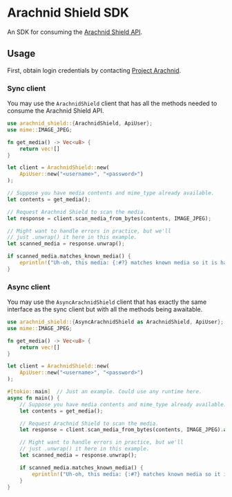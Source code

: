 # Arachnid Shield SDK

An SDK for consuming the [Arachnid Shield API](https://shield.projectarachnid.com/).

## Usage

First, obtain login credentials by contacting [Project Arachnid](https://projectarachnid.ca/en/contact). 

### Sync client

You may use the `ArachnidShield` client that has all the methods needed to consume the Arachnid Shield API.

```rust
use arachnid_shield::{ArachnidShield, ApiUser};
use mime::IMAGE_JPEG;

fn get_media() -> Vec<u8> {
    return vec![]
}

let client = ArachnidShield::new(
    ApiUser::new("<username>", "<password>")
);

// Suppose you have media contents and mime_type already available.
let contents = get_media();

// Request Arachnid Shield to scan the media.
let response = client.scan_media_from_bytes(contents, IMAGE_JPEG);

// Might want to handle errors in practice, but we'll
// just .unwrap() it here in this example.
let scanned_media = response.unwrap();

if scanned_media.matches_known_media() {
    eprintln!("Uh-oh, this media: {:#?} matches known media so it is harmful.", scanned_media);
}
```

### Async client

You may use the `AsyncArachnidShield` client that has exactly the same interface as the sync client but with all 
the methods being awaitable.

```rust
use arachnid_shield::{AsyncArachnidShield as ArachnidShield, ApiUser};
use mime::IMAGE_JPEG;

fn get_media() -> Vec<u8> {
    return vec![]
}

let client = ArachnidShield::new(
    ApiUser::new("<username>", "<password>")
);

#[tokio::main]  // Just an example. Could use any runtime here.
async fn main() {
    // Suppose you have media contents and mime_type already available.
    let contents = get_media();

    // Request Arachnid Shield to scan the media.
    let response = client.scan_media_from_bytes(contents, IMAGE_JPEG).await;

    // Might want to handle errors in practice, but we'll
    // just .unwrap() it here in this example.
    let scanned_media = response.unwrap();

    if scanned_media.matches_known_media() {
        eprintln!("Uh-oh, this media: {:#?} matches known media so it is harmful.", scanned_media);
    }
}

```
